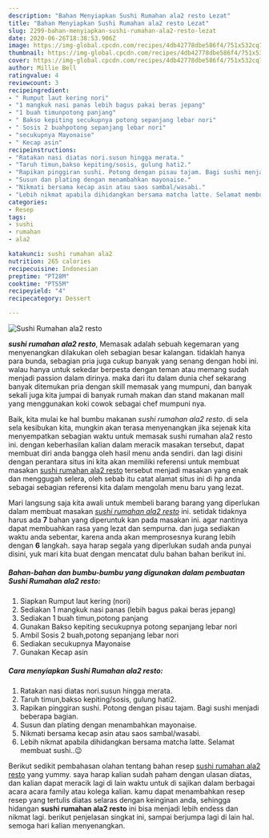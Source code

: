 ```yaml
---
description: "Bahan Menyiapkan Sushi Rumahan ala2 resto Lezat"
title: "Bahan Menyiapkan Sushi Rumahan ala2 resto Lezat"
slug: 2299-bahan-menyiapkan-sushi-rumahan-ala2-resto-lezat
date: 2020-06-26T18:38:53.906Z
image: https://img-global.cpcdn.com/recipes/4db42778dbe586f4/751x532cq70/sushi-rumahan-ala2-resto-foto-resep-utama.jpg
thumbnail: https://img-global.cpcdn.com/recipes/4db42778dbe586f4/751x532cq70/sushi-rumahan-ala2-resto-foto-resep-utama.jpg
cover: https://img-global.cpcdn.com/recipes/4db42778dbe586f4/751x532cq70/sushi-rumahan-ala2-resto-foto-resep-utama.jpg
author: Millie Bell
ratingvalue: 4
reviewcount: 3
recipeingredient:
- " Rumput laut kering nori"
- "1 mangkuk nasi panas lebih bagus pakai beras jepang"
- "1 buah timunpotong panjang"
- " Bakso kepiting secukupnya potong sepanjang lebar nori"
- " Sosis 2 buahpotong sepanjang lebar nori"
- "secukupnya Mayonaise"
- " Kecap asin"
recipeinstructions:
- "Ratakan nasi diatas nori.susun hingga merata."
- "Taruh timun,bakso kepiting/sosis, gulung hati2."
- "Rapikan pinggiran sushi. Potong dengan pisau tajam. Bagi sushi menjadi beberapa bagian."
- "Susun dan plating dengan menambahkan mayonaise."
- "Nikmati bersama kecap asin atau saos sambal/wasabi."
- "Lebih nikmat apabila dihidangkan bersama matcha latte. Selamat membuat sushi..😉"
categories:
- Resep
tags:
- sushi
- rumahan
- ala2

katakunci: sushi rumahan ala2 
nutrition: 265 calories
recipecuisine: Indonesian
preptime: "PT28M"
cooktime: "PT55M"
recipeyield: "4"
recipecategory: Dessert

---
```



![Sushi Rumahan ala2 resto](https://img-global.cpcdn.com/recipes/4db42778dbe586f4/751x532cq70/sushi-rumahan-ala2-resto-foto-resep-utama.jpg)

<b><i>sushi rumahan ala2 resto</i></b>, Memasak adalah sebuah kegemaran yang menyenangkan dilakukan oleh sebagian besar kalangan. tidaklah hanya para bunda, sebagian pria juga cukup banyak yang senang dengan hobi ini. walau hanya untuk sekedar berpesta dengan teman atau memang sudah menjadi passion dalam dirinya. maka dari itu dalam dunia chef sekarang banyak ditemukan pria dengan skill memasak yang mumpuni, dan banyak sekali juga kita jumpai di banyak rumah makan dan stand makanan mall yang menggunakan koki cowok sebagai chef mumpuni nya.

Baik, kita mulai ke hal bumbu makanan <i>sushi rumahan ala2 resto</i>. di sela sela kesibukan kita, mungkin akan terasa menyenangkan jika sejenak kita menyempatkan sebagian waktu untuk memasak sushi rumahan ala2 resto ini. dengan keberhasilan kalian dalam meracik masakan tersebut, dapat membuat diri anda bangga oleh hasil menu anda sendiri. dan lagi disini dengan perantara situs ini kita akan memiliki referensi untuk membuat masakan <u>sushi rumahan ala2 resto</u> tersebut menjadi masakan yang enak dan menggugah selera, oleh sebab itu catat alamat situs ini di hp anda sebagai sebagian referensi kita dalam mengolah menu baru yang lezat.




Mari langsung saja kita awali untuk membeli barang barang yang diperlukan dalam membuat masakan <u><i>sushi rumahan ala2 resto</i></u> ini. setidak tidaknya harus ada <b>7</b> bahan yang diperuntuk kan pada masakan ini. agar nantinya dapat membuahkan rasa yang lezat dan sempurna. dan juga sediakan waktu anda sebentar, karena anda akan memprosesnya kurang lebih dengan <b>6</b> langkah. saya harap segala yang diperlukan sudah anda punyai disini, yuk mari kita buat dengan mencatat dulu bahan bahan berikut ini.

<!--inarticleads1-->

##### Bahan-bahan dan bumbu-bumbu yang digunakan dalam pembuatan Sushi Rumahan ala2 resto:

1. Siapkan  Rumput laut kering (nori)
1. Sediakan 1 mangkuk nasi panas (lebih bagus pakai beras jepang)
1. Sediakan 1 buah timun,potong panjang
1. Gunakan  Bakso kepiting secukupnya potong sepanjang lebar nori
1. Ambil  Sosis 2 buah,potong sepanjang lebar nori
1. Sediakan secukupnya Mayonaise
1. Gunakan  Kecap asin




<!--inarticleads2-->

##### Cara menyiapkan Sushi Rumahan ala2 resto:

1. Ratakan nasi diatas nori.susun hingga merata.
1. Taruh timun,bakso kepiting/sosis, gulung hati2.
1. Rapikan pinggiran sushi. Potong dengan pisau tajam. Bagi sushi menjadi beberapa bagian.
1. Susun dan plating dengan menambahkan mayonaise.
1. Nikmati bersama kecap asin atau saos sambal/wasabi.
1. Lebih nikmat apabila dihidangkan bersama matcha latte. Selamat membuat sushi..😉




Berikut sedikit pembahasan olahan tentang bahan resep <u>sushi rumahan ala2 resto</u> yang yummy. saya harap kalian sudah paham dengan ulasan diatas, dan kalian dapat meracik lagi di lain waktu untuk di sajikan dalam berbagai acara acara family atau kolega kalian. kamu dapat menambahkan resep resep yang tertulis diatas selaras dengan keinginan anda, sehingga hidangan <b>sushi rumahan ala2 resto</b> ini bisa menjadi lebih endess dan nikmat lagi. berikut penjelasan singkat ini, sampai berjumpa lagi di lain hal. semoga hari kalian menyenangkan.
